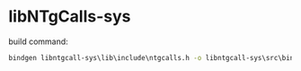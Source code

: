# libNTgCalls-sys
build command:
```cmd
bindgen libntgcall-sys\lib\include\ntgcalls.h -o libntgcall-sys\src\bindings.rs --allowlist-var '^NTG_.*' --allowlist-function '^ntg_.*'
```